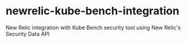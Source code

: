 # newrelic-kube-bench-integration
New Relic integration with Kube Bench security tool using New Relic's Security Data API 

